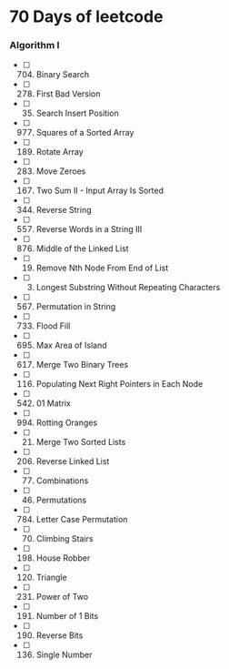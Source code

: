 # 70 Days of leetcode

### Algorithm I
- [ ] 704. Binary Search
- [ ] 278. First Bad Version
- [ ] 35. Search Insert Position
- [ ] 977. Squares of a Sorted Array
- [ ] 189. Rotate Array
- [ ] 283. Move Zeroes
- [ ] 167. Two Sum II - Input Array Is Sorted
- [ ] 344. Reverse String
- [ ] 557. Reverse Words in a String III
- [ ] 876. Middle of the Linked List
- [ ] 19. Remove Nth Node From End of List
- [ ] 3. Longest Substring Without Repeating Characters
- [ ] 567. Permutation in String
- [ ] 733. Flood Fill
- [ ] 695. Max Area of Island
- [ ] 617. Merge Two Binary Trees
- [ ] 116. Populating Next Right Pointers in Each Node
- [ ] 542. 01 Matrix
- [ ] 994. Rotting Oranges
- [ ] 21. Merge Two Sorted Lists
- [ ] 206. Reverse Linked List
- [ ] 77. Combinations
- [ ] 46. Permutations
- [ ] 784. Letter Case Permutation
- [ ] 70. Climbing Stairs
- [ ] 198. House Robber
- [ ] 120. Triangle
- [ ] 231. Power of Two
- [ ] 191. Number of 1 Bits
- [ ] 190. Reverse Bits
- [ ] 136. Single Number
